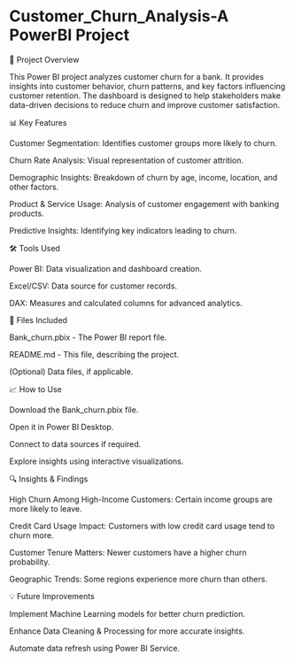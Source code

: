 # Customer_Churn_Analysis-A PowerBI Project
📌 Project Overview

This Power BI project analyzes customer churn for a bank. It provides insights into customer behavior, churn patterns, and key factors influencing customer retention. The dashboard is designed to help stakeholders make data-driven decisions to reduce churn and improve customer satisfaction.

📊 Key Features

Customer Segmentation: Identifies customer groups more likely to churn.

Churn Rate Analysis: Visual representation of customer attrition.

Demographic Insights: Breakdown of churn by age, income, location, and other factors.

Product & Service Usage: Analysis of customer engagement with banking products.

Predictive Insights: Identifying key indicators leading to churn.

🛠️ Tools Used

Power BI: Data visualization and dashboard creation.

Excel/CSV: Data source for customer records.

DAX: Measures and calculated columns for advanced analytics.

📂 Files Included

Bank_churn.pbix - The Power BI report file.

README.md - This file, describing the project.

(Optional) Data files, if applicable.

📈 How to Use

Download the Bank_churn.pbix file.

Open it in Power BI Desktop.

Connect to data sources if required.

Explore insights using interactive visualizations.

🔍 Insights & Findings

High Churn Among High-Income Customers: Certain income groups are more likely to leave.

Credit Card Usage Impact: Customers with low credit card usage tend to churn more.

Customer Tenure Matters: Newer customers have a higher churn probability.

Geographic Trends: Some regions experience more churn than others.

💡 Future Improvements

Implement Machine Learning models for better churn prediction.

Enhance Data Cleaning & Processing for more accurate insights.

Automate data refresh using Power BI Service.
